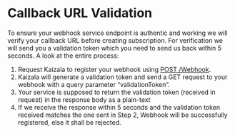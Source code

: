 # Callback URL Validation

To ensure your webhook service endpoint is authentic and working we will verify your callback URL before creating subscription.
For verification we will send you a validation token which you need to send us back within 5 seconds. A look at the entire process:

1.  Request Kaizala to register your webhook using [POST /Webhook](webHooks.md). 
2.	Kaizala will generate a validation token and send a GET request to your webhook with a query parameter “validationToken”.
3.	Your service is supposed to return the validation token (received in request) in the response body as a plain-text
4.	If we receive the response within 5 seconds and the validation token received matches the one sent in Step 2, Webhook will be successfully registered, else it shall be rejected. 
